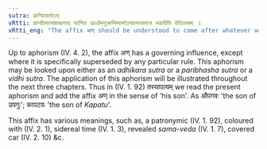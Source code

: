 ```yaml
---
sutra: प्राग्दिव्यतोऽण्
vRtti: प्राग्दीव्यत्संशब्दनाद् यानित ऊर्ध्वमनुक्रमिष्यामोऽण्प्रत्ययस्तत्र भवतीति वेदितव्यम् ॥
vRtti_eng: "The affix अण् should be understood to come after whatever we shall teach hereafter upto the aphorism _tena_ _divyati_ &c."
---
```

Up to aphorism (IV. 4. 2), the affix अण् has a governing influence, except where it is specifically superseded by any particular rule. This aphorism may be looked upon either as an _adhikara_ _sutra_ or a _paribhasha_ _sutra_ or a _vidhi_ _sutra_. The application of this aphorism will be illustrated throughout the next three chapters. Thus in (IV. 1. 92) तस्यापत्यम् we read the present aphorism and add the affix अण् in the sense of 'his son'. As औपगवः 'the son of उपगुः'; कापटवः 'the son of _Kapatu_'.

This affix has various meanings, such as, a patronymic (IV. 1. 92), coloured with (IV. 2. 1), sidereal time (IV. 1. 3), revealed _sama_-_veda_ (IV. 1. 7), covered car (IV. 2. 10) &c.
